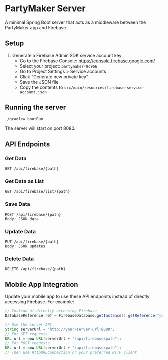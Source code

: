 # PartyMaker Server

A minimal Spring Boot server that acts as a middleware between the PartyMaker app and Firebase.

## Setup

1. Generate a Firebase Admin SDK service account key:
   - Go to the Firebase Console: https://console.firebase.google.com/
   - Select your project: `partymaker-9c966`
   - Go to Project Settings > Service accounts
   - Click "Generate new private key"
   - Save the JSON file
   - Copy the contents to `src/main/resources/firebase-service-account.json`

## Running the server

```bash
./gradlew bootRun
```

The server will start on port 8080.

## API Endpoints

### Get Data
```
GET /api/firebase/{path}
```

### Get Data as List
```
GET /api/firebase/list/{path}
```

### Save Data
```
POST /api/firebase/{path}
Body: JSON data
```

### Update Data
```
PUT /api/firebase/{path}
Body: JSON updates
```

### Delete Data
```
DELETE /api/firebase/{path}
```

## Mobile App Integration

Update your mobile app to use these API endpoints instead of directly accessing Firebase. For example:

```java
// Instead of directly accessing Firebase
DatabaseReference ref = FirebaseDatabase.getInstance().getReference("path");

// Use the server API
String serverUrl = "http://your-server-url:8080";
// For GET requests
URL url = new URL(serverUrl + "/api/firebase/path");
// For POST requests
URL url = new URL(serverUrl + "/api/firebase/path");
// Then use HttpURLConnection or your preferred HTTP client
``` 